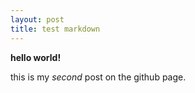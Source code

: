 ```yaml
---
layout: post
title: test markdown
---
```


__hello world!__

this is my _second_ post on the github page.
